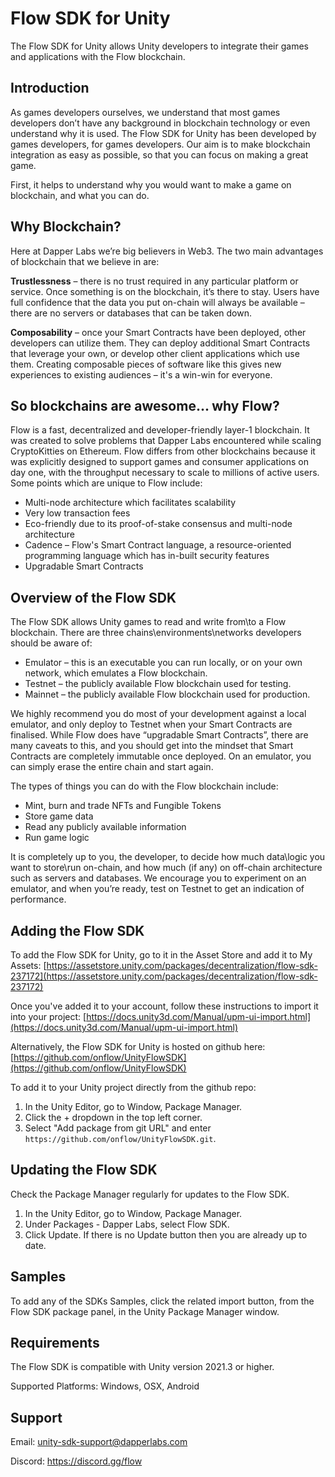 # Flow SDK for Unity

The Flow SDK for Unity allows Unity developers to integrate their games and applications with the Flow blockchain.

## Introduction

As games developers ourselves, we understand that most games developers don’t have any background in blockchain technology or even understand why it is used. The Flow SDK for Unity has been developed by games developers, for games developers. Our aim is to make blockchain integration as easy as possible, so that you can focus on making a great game.

First, it helps to understand why you would want to make a game on blockchain, and what you can do.

## Why Blockchain?

Here at Dapper Labs we’re big believers in Web3. The two main advantages of blockchain that we believe in are:

**Trustlessness** – there is no trust required in any particular platform or service. Once something is on the blockchain, it’s there to stay. Users have full confidence that the data you put on-chain will always be available – there are no servers or databases that can be taken down.

**Composability** – once your Smart Contracts have been deployed, other developers can utilize them. They can deploy additional Smart Contracts that leverage your own, or develop other client applications which use them. Creating composable pieces of software like this gives new experiences to existing audiences – it's a win-win for everyone.

## So blockchains are awesome... why Flow?

Flow is a fast, decentralized and developer-friendly layer-1 blockchain. It was created to solve problems that Dapper Labs encountered while scaling CryptoKitties on Ethereum. Flow differs from other blockchains because it was explicitly designed to support games and consumer applications on day one, with the throughput necessary to scale to millions of active users. Some points which are unique to Flow include:

-   Multi-node architecture which facilitates scalability
-   Very low transaction fees
-   Eco-friendly due to its proof-of-stake consensus and multi-node architecture
-   Cadence – Flow's Smart Contract language, a resource-oriented programming language which has in-built security features
-   Upgradable Smart Contracts

## Overview of the Flow SDK

The Flow SDK allows Unity games to read and write from\\to a Flow blockchain. There are three chains\\environments\\networks developers should be aware of:

-   Emulator – this is an executable you can run locally, or on your own network, which emulates a Flow blockchain.
-   Testnet – the publicly available Flow blockchain used for testing.
-   Mainnet – the publicly available Flow blockchain used for production.

We highly recommend you do most of your development against a local emulator, and only deploy to Testnet when your Smart Contracts are finalised. While Flow does have “upgradable Smart Contracts”, there are many caveats to this, and you should get into the mindset that Smart Contracts are completely immutable once deployed. On an emulator, you can simply erase the entire chain and start again.

The types of things you can do with the Flow blockchain include:

-   Mint, burn and trade NFTs and Fungible Tokens
-   Store game data
-   Read any publicly available information
-   Run game logic

It is completely up to you, the developer, to decide how much data\\logic you want to store\\run on-chain, and how much (if any) on off-chain architecture such as servers and databases. We encourage you to experiment on an emulator, and when you’re ready, test on Testnet to get an indication of performance.

## Adding the Flow SDK

To add the Flow SDK for Unity, go to it in the Asset Store and add it to My Assets: [https://assetstore.unity.com/packages/decentralization/flow-sdk-237172](https://assetstore.unity.com/packages/decentralization/flow-sdk-237172)

Once you've added it to your account, follow these instructions to import it into your project: [https://docs.unity3d.com/Manual/upm-ui-import.html](https://docs.unity3d.com/Manual/upm-ui-import.html)

Alternatively, the Flow SDK for Unity is hosted on github here: [https://github.com/onflow/UnityFlowSDK](https://github.com/onflow/UnityFlowSDK)

To add it to your Unity project directly from the github repo:

1. In the Unity Editor, go to Window, Package Manager. 
2. Click the + dropdown in the top left corner. 
4. Select "Add package from git URL" and enter `https://github.com/onflow/UnityFlowSDK.git`. 

## Updating the Flow SDK

Check the Package Manager regularly for updates to the Flow SDK. 

1. In the Unity Editor, go to Window, Package Manager. 
2. Under Packages - Dapper Labs, select Flow SDK. 
3. Click Update. If there is no Update button then you are already up to date. 

## Samples

To add any of the SDKs Samples, click the related import button, from the Flow SDK package panel, in the Unity Package Manager window.

## Requirements

The Flow SDK is compatible with Unity version 2021.3 or higher.

Supported Platforms: Windows, OSX, Android

## Support

Email: unity-sdk-support@dapperlabs.com

Discord: <https://discord.gg/flow>
